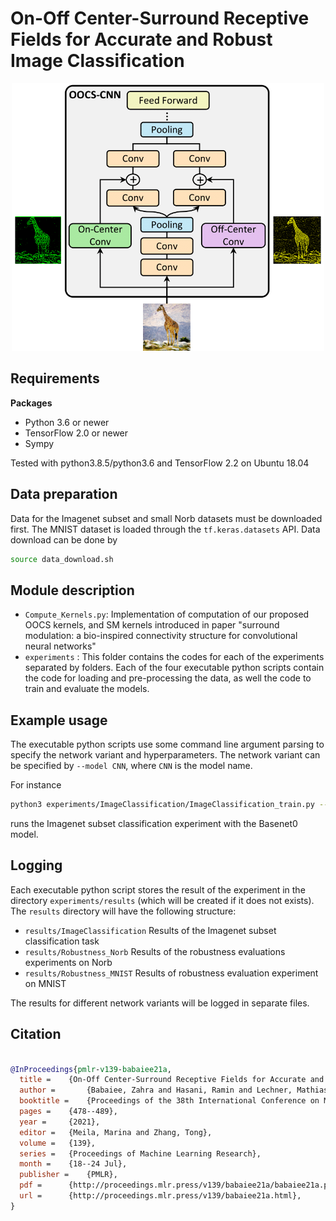 # On-Off Center-Surround Receptive Fields for Accurate and Robust Image Classification


<p align="center">
  <img src="fig/OOCS.png" alt="drawing" width="500"/>
</p>

## Requirements

**Packages**
- Python 3.6 or newer
- TensorFlow 2.0 or newer
- Sympy

Tested with python3.8.5/python3.6 and TensorFlow 2.2 on Ubuntu 18.04

## Data preparation

Data for the Imagenet subset and small Norb datasets must be downloaded first. The MNIST dataset is loaded through the ```tf.keras.datasets``` API.
Data download can be done by 

```bash
source data_download.sh
```


## Module description

- ```Compute_Kernels.py```: Implementation of computation of our proposed OOCS kernels, and SM kernels introduced in paper "surround modulation: a bio-inspired connectivity structure for convolutional neural networks"
- ```experiments``` : This folder contains the codes for each of the experiments separated by folders. Each of the four executable python scripts contain the code for loading and pre-processing the data, as well the code to train and evaluate the models.

## Example usage

The executable python scripts use some command line argument parsing to specify the network variant and hyperparameters.
The network variant can be specified by ```--model CNN```, where ```CNN``` is the model name. 

For instance

```bash
python3 experiments/ImageClassification/ImageClassification_train.py --model Basenet0 --epochs 25 --lr 0.0001
```

runs the Imagenet subset classification experiment with the Basenet0 model.

## Logging

Each executable python script stores the result of the experiment in the directory ```experiments/results``` (which will be created if it does not exists).
The ```results``` directory will have the following structure:

- ```results/ImageClassification``` Results of the Imagenet subset classification task
- ```results/Robustness_Norb``` Results of the robustness evaluations experiments on Norb
- ```results/Robustness_MNIST``` Results of robustness evaluation experiment on MNIST


The results for different network variants will be logged in separate files.

## Citation

```bibtex

@InProceedings{pmlr-v139-babaiee21a,
  title = 	 {On-Off Center-Surround Receptive Fields for Accurate and Robust Image Classification},
  author =       {Babaiee, Zahra and Hasani, Ramin and Lechner, Mathias and Rus, Daniela and Grosu, Radu},
  booktitle = 	 {Proceedings of the 38th International Conference on Machine Learning},
  pages = 	 {478--489},
  year = 	 {2021},
  editor = 	 {Meila, Marina and Zhang, Tong},
  volume = 	 {139},
  series = 	 {Proceedings of Machine Learning Research},
  month = 	 {18--24 Jul},
  publisher =    {PMLR},
  pdf = 	 {http://proceedings.mlr.press/v139/babaiee21a/babaiee21a.pdf},
  url = 	 {http://proceedings.mlr.press/v139/babaiee21a.html},
}
```
